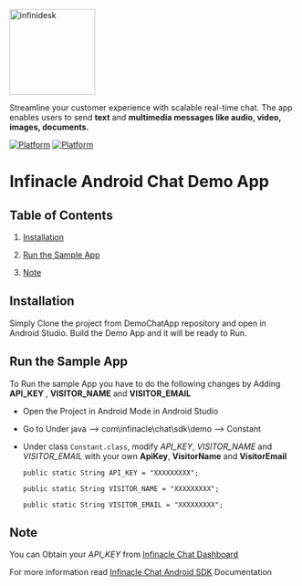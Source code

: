 
<p align="left">
  <a href="https://desk.infinacle.com/">
    <img alt="infinidesk" src="https://infinacle.com/wp-content/uploads/2018/10/footer_logo_100x100.png" width="150">
  </a>
</p>

Streamline your customer experience with scalable real-time chat. The app enables users to send **text** and **multimedia messages like audio, video, images, documents.**

[![Platform](https://img.shields.io/badge/Platform-Android-brightgreen.svg)](#)      [![Platform](https://img.shields.io/badge/Language-Java-yellowgreen.svg)](#)

# Infinacle Android Chat Demo App

## Table of Contents

1. [Installation ](#Installation)

2. [Run the Sample App ](#run-the-sample-app)

3. [Note ](#Note)

## Installation

   Simply Clone the project from DemoChatApp repository and open in Android Studio.
   Build the Demo App and it will be ready to Run.
   
## Run the Sample App
 
   To Run the sample App you have to do the following changes by Adding **API_KEY** , **VISITOR_NAME** and **VISITOR_EMAIL**

   - Open the Project in Android Mode in Android Studio

   - Go to Under java --> com\infinacle\chat\sdk\demo --> Constant

   - Under class `Constant.class`, modify *API_KEY*, *VISITOR_NAME* and *VISITOR_EMAIL* with your own **ApiKey**, **VisitorName** and **VisitorEmail**

        `public static String API_KEY = "XXXXXXXXX";`
        
        `public static String VISITOR_NAME = "XXXXXXXXX";`
        
        `public static String VISITOR_EMAIL = "XXXXXXXXX";`

## Note

   You can Obtain your  *API_KEY* from [Infinacle Chat Dashboard](https://infinacle.com/)

   For more information read [Infinacle Chat Android SDK](https://github.com/infinacle/infinidesk-android-sdk) Documentation
